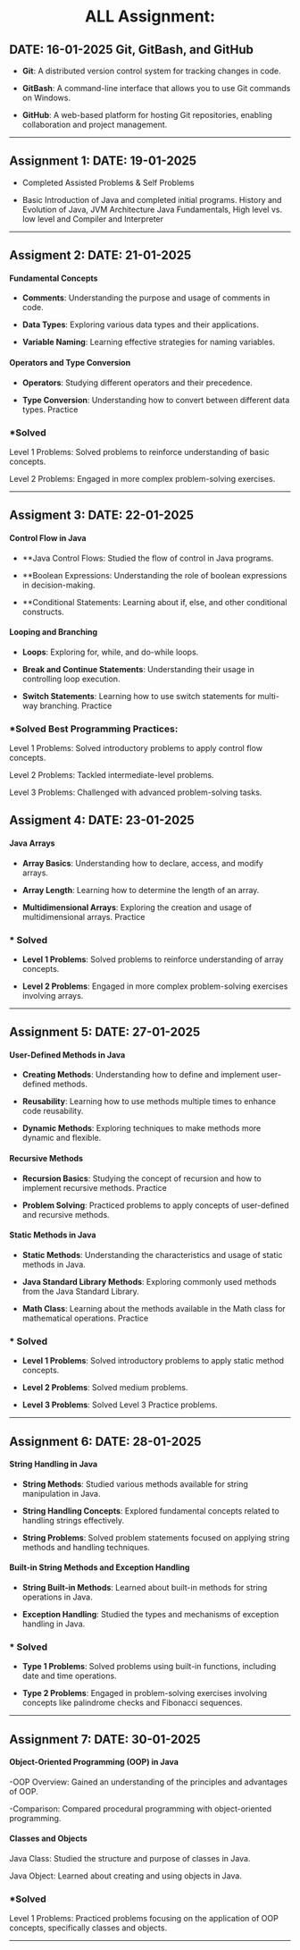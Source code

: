 <h1 align="center">ALL Assignment:</h1>
</hr>

## DATE: 16-01-2025 Git, GitBash, and GitHub

- **Git**: A distributed version control system for tracking changes in code.

- **GitBash**: A command-line interface that allows you to use Git commands on Windows.

- **GitHub**: A web-based platform for hosting Git repositories, enabling collaboration and project management.

---

## Assignment 1: DATE: 19-01-2025


* Completed Assisted Problems & Self Problems 

* Basic Introduction of Java and completed initial programs. History and Evolution of Java, JVM Architecture Java Fundamentals, High level vs. low level and Compiler and Interpreter

---

## Assigment 2: DATE: 21-01-2025


#### Fundamental Concepts

- **Comments**: Understanding the purpose and usage of comments in code.

- **Data Types**: Exploring various data types and their applications.

- **Variable Naming**: Learning effective strategies for naming variables.

#### Operators and Type Conversion

- **Operators**: Studying different operators and their precedence.

- **Type Conversion**: Understanding how to convert between different data types. Practice

### *Solved 
Level 1 Problems: Solved problems to reinforce understanding of basic concepts.

Level 2 Problems: Engaged in more complex problem-solving exercises.

---

## Assigment 3: DATE: 22-01-2025

#### Control Flow in Java

- **Java Control Flows: Studied the flow of control in Java programs.

- **Boolean Expressions: Understanding the role of boolean expressions in decision-making.

- **Conditional Statements: Learning about if, else, and other conditional constructs.

#### Looping and Branching

- **Loops**: Exploring for, while, and do-while loops.

- **Break and Continue Statements**: Understanding their usage in controlling loop execution.

- **Switch Statements**: Learning how to use switch statements for multi-way branching. Practice

### *Solved Best Programming Practices:
Level 1 Problems: Solved introductory problems to apply control flow concepts.

Level 2 Problems: Tackled intermediate-level problems.

Level 3 Problems: Challenged with advanced problem-solving tasks.

## Assigment 4: DATE: 23-01-2025 


#### Java Arrays

- **Array Basics**: Understanding how to declare, access, and modify arrays.

- **Array Length**: Learning how to determine the length of an array.

- **Multidimensional Arrays**: Exploring the creation and usage of multidimensional arrays. Practice

### * Solved
- **Level 1 Problems**: Solved problems to reinforce understanding of array concepts.

- **Level 2 Problems**: Engaged in more complex problem-solving exercises involving arrays.

---

## Assignment 5: DATE: 27-01-2025  


#### User-Defined Methods in Java

- **Creating Methods**: Understanding how to define and implement user-defined methods.

- **Reusability**: Learning how to use methods multiple times to enhance code reusability.

- **Dynamic Methods**: Exploring techniques to make methods more dynamic and flexible.

#### Recursive Methods

- **Recursion Basics**: Studying the concept of recursion and how to implement recursive methods. Practice

- **Problem Solving**: Practiced problems to apply concepts of user-defined and recursive methods.

#### Static Methods in Java

- **Static Methods**: Understanding the characteristics and usage of static methods in Java.

- **Java Standard Library Methods**: Exploring commonly used methods from the Java Standard Library.

- **Math Class**: Learning about the methods available in the Math class for mathematical operations. Practice


### * Solved
- **Level 1 Problems**: Solved introductory problems to apply static method concepts.

- **Level 2 Problems**: Solved medium problems.

- **Level 3 Problems**: Solved Level 3 Practice problems.

---

## Assignment 6: DATE: 28-01-2025 


#### String Handling in Java

- **String Methods**: Studied various methods available for string manipulation in Java.

- **String Handling Concepts**: Explored fundamental concepts related to handling strings effectively.

- **String Problems**: Solved problem statements focused on applying string methods and handling techniques.

#### Built-in String Methods and Exception Handling

- **String Built-in Methods**: Learned about built-in methods for string operations in Java.

- **Exception Handling**: Studied the types and mechanisms of exception handling in Java.


### * Solved
- **Type 1 Problems**: Solved problems using built-in functions, including date and time operations.

- **Type 2 Problems**: Engaged in problem-solving exercises involving concepts like palindrome checks and Fibonacci sequences.

---

## Assignment 7: DATE: 30-01-2025  


#### Object-Oriented Programming (OOP) in Java

-OOP Overview: Gained an understanding of the principles and advantages of OOP.

-Comparison: Compared procedural programming with object-oriented programming.

#### Classes and Objects

Java Class: Studied the structure and purpose of classes in Java.

Java Object: Learned about creating and using objects in Java.


### *Solved 
Level 1 Problems: Practiced problems focusing on the application of OOP concepts, specifically classes and objects.

---
